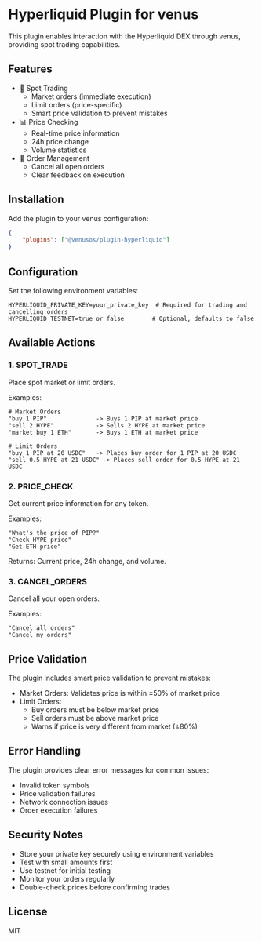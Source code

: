 # Hyperliquid Plugin for venus

This plugin enables interaction with the Hyperliquid DEX through venus, providing spot trading capabilities.

## Features

- 💱 Spot Trading
    - Market orders (immediate execution)
    - Limit orders (price-specific)
    - Smart price validation to prevent mistakes
- 📊 Price Checking
    - Real-time price information
    - 24h price change
    - Volume statistics
- 🔄 Order Management
    - Cancel all open orders
    - Clear feedback on execution

## Installation

Add the plugin to your venus configuration:

```json
{
    "plugins": ["@venusos/plugin-hyperliquid"]
}
```

## Configuration

Set the following environment variables:

```env
HYPERLIQUID_PRIVATE_KEY=your_private_key  # Required for trading and cancelling orders
HYPERLIQUID_TESTNET=true_or_false        # Optional, defaults to false
```

## Available Actions

### 1. SPOT_TRADE

Place spot market or limit orders.

Examples:

```
# Market Orders
"buy 1 PIP"              -> Buys 1 PIP at market price
"sell 2 HYPE"            -> Sells 2 HYPE at market price
"market buy 1 ETH"       -> Buys 1 ETH at market price

# Limit Orders
"buy 1 PIP at 20 USDC"   -> Places buy order for 1 PIP at 20 USDC
"sell 0.5 HYPE at 21 USDC" -> Places sell order for 0.5 HYPE at 21 USDC
```

### 2. PRICE_CHECK

Get current price information for any token.

Examples:

```
"What's the price of PIP?"
"Check HYPE price"
"Get ETH price"
```

Returns: Current price, 24h change, and volume.

### 3. CANCEL_ORDERS

Cancel all your open orders.

Examples:

```
"Cancel all orders"
"Cancel my orders"
```

## Price Validation

The plugin includes smart price validation to prevent mistakes:

- Market Orders: Validates price is within ±50% of market price
- Limit Orders:
    - Buy orders must be below market price
    - Sell orders must be above market price
    - Warns if price is very different from market (±80%)

## Error Handling

The plugin provides clear error messages for common issues:

- Invalid token symbols
- Price validation failures
- Network connection issues
- Order execution failures

## Security Notes

- Store your private key securely using environment variables
- Test with small amounts first
- Use testnet for initial testing
- Monitor your orders regularly
- Double-check prices before confirming trades

## License

MIT

